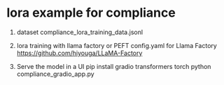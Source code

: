 # lora example for compliance

1) dataset 
compliance_lora_training_data.jsonl 

2) lora training with llama factory or PEFT
config.yaml for Llama Factory
https://github.com/hiyouga/LLaMA-Factory


3) Serve the model in a UI 
pip install gradio transformers torch
python compliance_gradio_app.py
